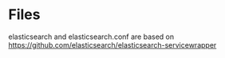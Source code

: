 Files
=====


elasticsearch and elasticsearch.conf  are based on  https://github.com/elasticsearch/elasticsearch-servicewrapper
